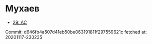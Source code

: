 # Мухаев
- [29: AC](29.md)

Commit: d646fb4a507d41eb50be063191811f297559621c
 fetched at: 20201117-230235

